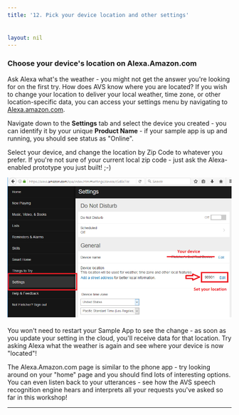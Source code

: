 ```yaml
---
title: '12. Pick your device location and other settings'


layout: nil
---
```


### Choose your device's location on Alexa.Amazon.com

Ask Alexa what's the weather - you might not get the answer you're looking for on the first try. How does AVS know where you are located?  If you wish to change your location to deliver your local weather, time zone, or other location-specific data, you can access your settings menu by navigating to [Alexa.amazon.com](https://Alexa.amazon.com/).

Navigate down to the **Settings** tab and select the device you created - you can identify it by your unique **Product Name** - if your sample app is up and running, you should see status as "Online".

Select your device, and change the location by Zip Code to whatever you prefer.  If you're not sure of your current local zip code - just ask the Alexa-enabled prototype you just built! ;-)  

![AlexaSettings](assets/AlexaSettings.png)

You won't need to restart your Sample App to see the change - as soon as you update your setting in the cloud, you'll receive data for that location.  Try asking Alexa what the weather is again and see where your device is now "located"!    

The Alexa.Amazon.com page is similar to the phone app - try looking around on your "home" page and you should find lots of interesting options.  You can even listen back to your utterances - see how the AVS speech recognition engine hears and interprets all your requests you've asked so far in this workshop!

---
